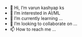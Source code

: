 - 👋 Hi, I’m  varun kashyap ks
- 👀 I’m interested in AI/ML
- 🌱 I’m currently learning ...
- 💞️ I’m looking to collaborate on ...
- 📫 How to reach me ...

<!---
varunkashyapks/varunkashyapks is a ✨ special ✨ repository because its `README.md` (this file) appears on your GitHub profile.
You can click the Preview link to take a look at your changes.
--->
